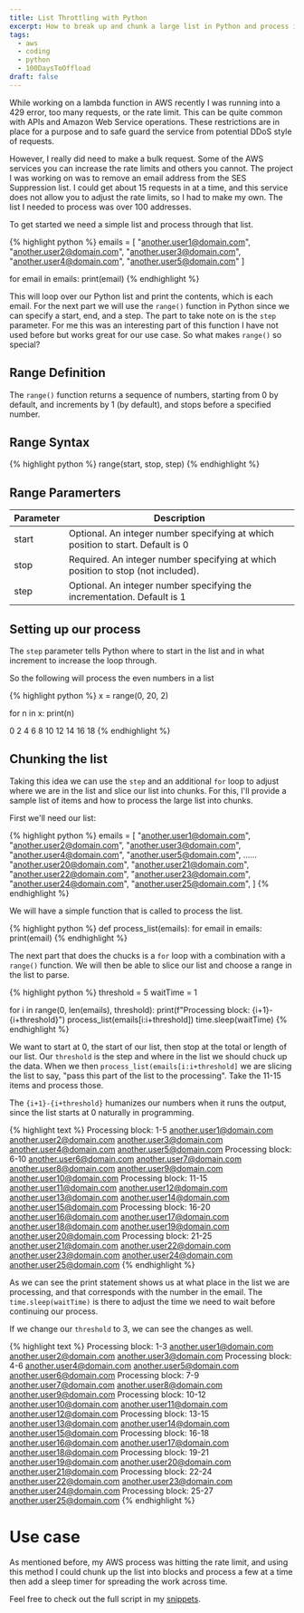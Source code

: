 ```yaml
---
title: List Throttling with Python
excerpt: How to break up and chunk a large list in Python and process it
tags: 
  - aws
  - coding
  - python
  - 100DaysToOffload
draft: false
---
```


While working on a lambda function in AWS recently I was running into a 429 error, too many requests, or the rate limit. This can be quite common with APIs and Amazon Web Service operations. These restrictions are in place for a purpose and to safe guard the service from potential DDoS style of requests.

However, I really did need to make a bulk request. Some of the AWS services you can increase the rate limits and others you cannot. The project I was working on was to remove an email address from the SES Suppression list. I could get about 15 requests in at a time, and this service does not allow you to adjust the rate limits, so I had to make my own. The list I needed to process was over 100 addresses.

To get started we need a simple list and process through that list.

{% highlight python %}
emails = [
  "another.user1@domain.com",
  "another.user2@domain.com",
  "another.user3@domain.com",
  "another.user4@domain.com",
  "another.user5@domain.com"
]

for email in emails:
  print(email)
{% endhighlight %}

This will loop over our Python list and print the contents, which is each email. For the next part we will use the `range()` function in Python since we can specify a start, end, and a step. The part to take note on is the `step` parameter. For me this was an interesting part of this function I have not used before but works great for our use case. So what makes `range()` so special?

## Range Definition

The `range()` function returns a sequence of numbers, starting from 0 by default, and increments by 1 (by default), and stops before a specified number.

## Range Syntax

{% highlight python %}
range(start, stop, step)
{% endhighlight %}

## Range Paramerters

Parameter | Description |
---|---|
start | Optional. An integer number specifying at which position to start. Default is 0
stop | Required. An integer number specifying at which position to stop (not included).
step | Optional. An integer number specifying the incrementation. Default is 1

## Setting up our process

The `step` parameter tells Python where to start in the list and in what increment to increase the loop through.

So the following will process the even numbers in a list

{% highlight python %}
x = range(0, 20, 2)

for n in x:
  print(n)

0
2
4
6
8
10
12
14
16
18
{% endhighlight %}

## Chunking the list

Taking this idea we can use the `step` and an additional `for` loop to adjust where we are in the list and slice our list into chunks. For this, I'll provide a sample list of items and how to process the large list into chunks.

First we'll need our list:

{% highlight python %}
emails = [
  "another.user1@domain.com",
  "another.user2@domain.com",
  "another.user3@domain.com",
  "another.user4@domain.com",
  "another.user5@domain.com",
          ......
  "another.user20@domain.com",
  "another.user21@domain.com",
  "another.user22@domain.com",
  "another.user23@domain.com",
  "another.user24@domain.com",
  "another.user25@domain.com",
]
{% endhighlight %}

We will have a simple function that is called to process the list.

{% highlight python %}
def process_list(emails):
    for email in emails:
        print(email)
{% endhighlight %}

The next part that does the chucks is a `for` loop with a combination with a `range()` function. We will then be able to slice our list and choose a range in the list to parse.

{% highlight python %}
threshold = 5
waitTime = 1

for i in range(0, len(emails), threshold):
    print(f"Processing block: {i+1}-{i+threshold}")
    process_list(emails[i:i+threshold])
    time.sleep(waitTime)
{% endhighlight %}

We want to start at 0, the start of our list, then stop at the total or length of our list. Our `threshold` is the step and where in the list we should chuck up the data. When we then `process_list(emails[i:i+threshold]` we are slicing the list to say, "pass this part of the list to the processing". Take the 11-15 items and process those. 

The `{i+1}-{i+threshold}` humanizes our numbers when it runs the output, since the list starts at 0 naturally in programming.

{% highlight text %}
Processing block: 1-5
another.user1@domain.com
another.user2@domain.com
another.user3@domain.com
another.user4@domain.com
another.user5@domain.com
Processing block: 6-10
another.user6@domain.com
another.user7@domain.com
another.user8@domain.com
another.user9@domain.com
another.user10@domain.com
Processing block: 11-15
another.user11@domain.com
another.user12@domain.com
another.user13@domain.com
another.user14@domain.com
another.user15@domain.com
Processing block: 16-20
another.user16@domain.com
another.user17@domain.com
another.user18@domain.com
another.user19@domain.com
another.user20@domain.com
Processing block: 21-25
another.user21@domain.com
another.user22@domain.com
another.user23@domain.com
another.user24@domain.com
another.user25@domain.com
{% endhighlight %}

As we can see the print statement shows us at what place in the list we are processing, and that corresponds with the number in the email. The `time.sleep(waitTime)` is there to adjust the time we need to wait before continuing our process.

If we change our `threshold` to 3, we can see the changes as well.

{% highlight text %}
Processing block: 1-3
another.user1@domain.com
another.user2@domain.com
another.user3@domain.com
Processing block: 4-6
another.user4@domain.com
another.user5@domain.com
another.user6@domain.com
Processing block: 7-9
another.user7@domain.com
another.user8@domain.com
another.user9@domain.com
Processing block: 10-12
another.user10@domain.com
another.user11@domain.com
another.user12@domain.com
Processing block: 13-15
another.user13@domain.com
another.user14@domain.com
another.user15@domain.com
Processing block: 16-18
another.user16@domain.com
another.user17@domain.com
another.user18@domain.com
Processing block: 19-21
another.user19@domain.com
another.user20@domain.com
another.user21@domain.com
Processing block: 22-24
another.user22@domain.com
another.user23@domain.com
another.user24@domain.com
Processing block: 25-27
another.user25@domain.com
{% endhighlight %}

# Use case

As mentioned before, my AWS process was hitting the rate limit, and using this method I could chunk up the list into blocks and process a few at a time then add a sleep timer for spreading the work across time.

Feel free to check out the full script in my [snippets](https://codeberg.org/cjerrington/snippets/src/branch/main/python/listThrottle.py).
